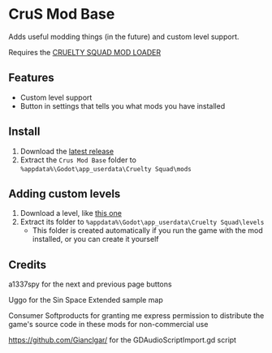 # CruS Mod Base
Adds useful modding things (in the future) and custom level support.

Requires the [CRUELTY SQUAD MOD LOADER](https://github.com/crustyrashky/crus-modloader)

## Features

- Custom level support
- Button in settings that tells you what mods you have installed

## Install

1. Download the [latest release](https://github.com/crustyrashky/crus-modbase/releases/download/0.0.1/crus-modbase.zip)
2. Extract the `Crus Mod Base` folder to  `%appdata%\Godot\app_userdata\Cruelty Squad\mods`

## Adding custom levels

1. Download a level, like [this one](https://github.com/crustyrashky/crus-modbase/releases/download/0.0.1/SinSpaceExtended.zip)
2. Extract its folder to `%appdata%\Godot\app_userdata\Cruelty Squad\levels`
   - This folder is created automatically if you run the game with the mod installed, or you can create it yourself

## Credits

a1337spy for the next and previous page buttons

Uggo for the Sin Space Extended sample map

Consumer Softproducts for granting me express permission to distribute the game's source code in these mods for non-commercial use

https://github.com/Gianclgar/ for the GDAudioScriptImport.gd script 
